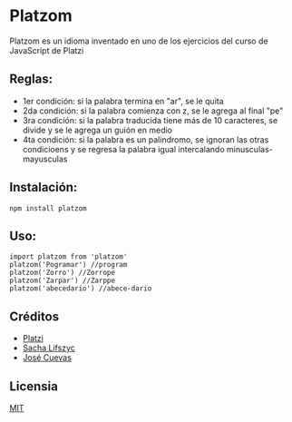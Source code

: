 # Platzom

Platzom es un idioma inventado en uno de los ejercicios del curso de JavaScript de Platzi

## Reglas:

- 1er condición: si la palabra termina en "ar", se le quita
- 2da condición: si la palabra comienza con z, se le agrega al final "pe"
- 3ra condición: si la palabra traducida tiene más de 10 caracteres, se divide y se le agrega un guión en medio
- 4ta condición: si la palabra es un palindromo, se ignoran las otras condicioens y se regresa la palabra igual intercalando minusculas-mayusculas

## Instalación:
```
npm install platzom
```

## Uso:

```
import platzom from 'platzom'
platzom('Pogramar') //program
platzom('Zorro') //Zorrope
platzom('Zarpar') //Zarppe
platzom('abecedario') //abece-dario
```

## Créditos

- [Platzi](https://platzi.com)
- [Sacha Lifszyc](https://twitter.com/@slifszyc)
- [José Cuevas](https://twitter.com/@Jose_Crz)

## Licensia

[MIT](https://opensource.org/licenses/MIT)

